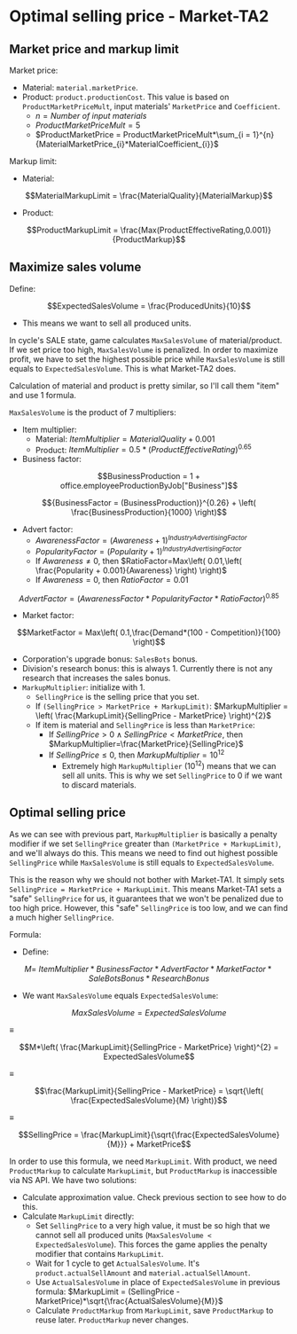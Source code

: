 # Optimal selling price - Market-TA2

## Market price and markup limit

Market price:

- Material: `material.marketPrice`.
- Product: `product.productionCost`. This value is based on `ProductMarketPriceMult`, input materials' `MarketPrice` and `Coefficient`.
  - $n = {Number\ of\ input\ materials}$
  - $ProductMarketPriceMult = 5$
  - $ProductMarketPrice = ProductMarketPriceMult*\sum_{i = 1}^{n}{MaterialMarketPrice_{i}*MaterialCoefficient_{i}}$

Markup limit:

- Material:

$$MaterialMarkupLimit = \frac{MaterialQuality}{MaterialMarkup}$$

- Product:

$$ProductMarkupLimit = \frac{Max(ProductEffectiveRating,0.001)}{ProductMarkup}$$

## Maximize sales volume

Define:

$$ExpectedSalesVolume = \frac{ProducedUnits}{10}$$

- This means we want to sell all produced units.

In cycle's SALE state, game calculates `MaxSalesVolume` of material/product. If we set price too high, `MaxSalesVolume` is penalized. In order to maximize profit, we have to set the highest possible price while `MaxSalesVolume` is still equals to `ExpectedSalesVolume`. This is what Market-TA2 does.

Calculation of material and product is pretty similar, so I'll call them "item" and use 1 formula.

`MaxSalesVolume` is the product of 7 multipliers:

- Item multiplier:
  - Material: $ItemMultiplier = MaterialQuality + 0.001$
  - Product: $ItemMultiplier = 0.5*(ProductEffectiveRating)^{0.65}$
- Business factor:

$$BusinessProduction = 1 + office.employeeProductionByJob["Business"]$$

$${BusinessFactor = (BusinessProduction)}^{0.26} + \left( \frac{BusinessProduction}{1000} \right)$$

- Advert factor:
  - $AwarenessFactor = (Awareness + 1)^{IndustryAdvertisingFactor}$
  - $PopularityFactor = (Popularity + 1)^{IndustryAdvertisingFactor}$
  - If $Awareness \neq 0$, then $RatioFactor=Max\left( 0.01,\left( \frac{Popularity + 0.001}{Awareness} \right) \right)$
  - If $Awareness = 0$, then $RatioFactor=0.01$

$$AdvertFactor = (AwarenessFactor*PopularityFactor*RatioFactor)^{0.85}$$

- Market factor:

$$MarketFactor = Max\left( 0.1,\frac{Demand*(100 - Competition)}{100} \right)$$

- Corporation's upgrade bonus: `SalesBots` bonus.
- Division's research bonus: this is always 1. Currently there is not any research that increases the sales bonus.
- `MarkupMultiplier`: initialize with 1.
  - `SellingPrice` is the selling price that you set.
  - If `(SellingPrice > MarketPrice + MarkupLimit)`: $MarkupMultiplier = \left( \frac{MarkupLimit}{SellingPrice - MarketPrice} \right)^{2}$
  - If item is material and `SellingPrice` is less than `MarketPrice`:
    - If $SellingPrice > 0 \land SellingPrice < MarketPrice$, then $MarkupMultiplier=\frac{MarketPrice}{SellingPrice}$
    - If $SellingPrice \leq 0$, then $MarkupMultiplier=10^{12}$
      - Extremely high `MarkupMultiplier` ($10^{12}$) means that we can sell all units. This is why we set `SellingPrice` to 0 if we want to discard materials.

## Optimal selling price

As we can see with previous part, `MarkupMultiplier` is basically a penalty modifier if we set `SellingPrice` greater than `(MarketPrice + MarkupLimit)`, and we'll always do this. This means we need to find out highest possible `SellingPrice` while `MaxSalesVolume` is still equals to `ExpectedSalesVolume`.

This is the reason why we should not bother with Market-TA1. It simply sets `SellingPrice = MarketPrice + MarkupLimit`. This means Market-TA1 sets a "safe" `SellingPrice` for us, it guarantees that we won't be penalized due to too high price. However, this "safe" `SellingPrice` is too low, and we can find a much higher `SellingPrice`.

Formula:

- Define:

$$M = \ ItemMultiplier*BusinessFactor*AdvertFactor*MarketFactor*SaleBotsBonus*ResearchBonus$$

- We want `MaxSalesVolume` equals `ExpectedSalesVolume`:

$$MaxSalesVolume = ExpectedSalesVolume$$

≡

$$M*\left( \frac{MarkupLimit}{SellingPrice - MarketPrice} \right)^{2} = ExpectedSalesVolume$$

≡

$$\frac{MarkupLimit}{SellingPrice - MarketPrice} = \sqrt{\left( \frac{ExpectedSalesVolume}{M} \right)}$$

≡

$$SellingPrice = \frac{MarkupLimit}{\sqrt{\frac{ExpectedSalesVolume}{M}}} + MarketPrice$$

In order to use this formula, we need `MarkupLimit`. With product, we need `ProductMarkup` to calculate `MarkupLimit`, but `ProductMarkup` is inaccessible via NS API. We have two solutions:

- Calculate approximation value. Check previous section to see how to do this.
- Calculate `MarkupLimit` directly:
  - Set `SellingPrice` to a very high value, it must be so high that we cannot sell all produced units (`MaxSalesVolume < ExpectedSalesVolume`). This forces the game applies the penalty modifier that contains `MarkupLimit`.
  - Wait for 1 cycle to get `ActualSalesVolume`. It's `product.actualSellAmount` and `material.actualSellAmount`.
  - Use `ActualSalesVolume` in place of `ExpectedSalesVolume` in previous formula: $MarkupLimit = (SellingPrice - MarketPrice)*\sqrt{\frac{ActualSalesVolume}{M}}$
  - Calculate `ProductMarkup` from `MarkupLimit`, save `ProductMarkup` to reuse later. `ProductMarkup` never changes.

